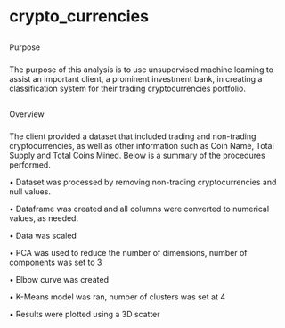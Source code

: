 # crypto_currencies

##
Purpose

###
The purpose of this analysis is to use unsupervised machine learning to assist an important client, a prominent investment bank, in creating a
classification system for their trading cryptocurrencies portfolio. 

##
Overview

###
The client provided a dataset that included trading and non-trading cryptocurrencies, as well as other information such as Coin Name, Total Supply and 
Total Coins Mined. Below is a summary of the procedures performed. 

•	Dataset was processed by removing non-trading cryptocurrencies and null values. 

•	Dataframe was created and all columns were converted to numerical values, as needed. 

•	Data was scaled

•	PCA was used to reduce the number of dimensions, number of components was set to 3

•	Elbow curve was created

•	K-Means model was ran, number of clusters was set at 4

•	Results were plotted using a 3D scatter
